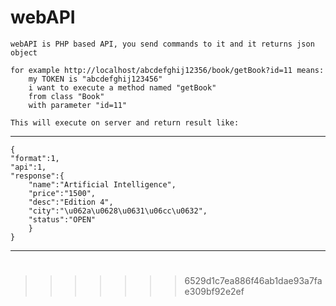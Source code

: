 
# webAPI
	webAPI is PHP based API, you send commands to it and it returns json object
	
	for example http://localhost/abcdefghij12356/book/getBook?id=11 means:
		my TOKEN is "abcdefghij123456"
		i want to execute a method named "getBook"
		from class "Book"
		with parameter "id=11"
	
	This will execute on server and return result like:
---
	{
	"format":1,
	"api":1,
	"response":{
		"name":"Artificial Intelligence",
		"price":"1500",
		"desc":"Edition 4",
		"city":"\u062a\u0628\u0631\u06cc\u0632",
		"status":"OPEN"
		}
	}
---
#
>>>>>>> 6529d1c7ea886f46ab1dae93a7fae309bf92e2ef
